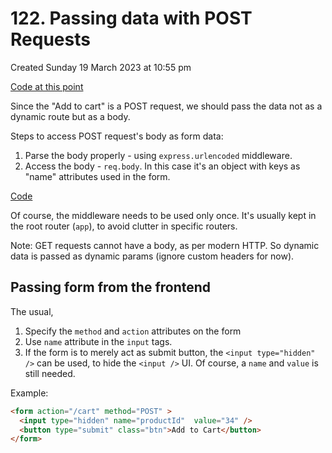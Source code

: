 # 122. Passing data with POST Requests
Created Sunday 19 March 2023 at 10:55 pm

[Code at this point](https://github.com/exemplar-codes/online-shop-express-ejs-mvc/commit/4351719113ea11bacc7fd0255815a2df6a76149b)

Since the "Add to cart" is a POST request, we should pass the data not as a dynamic route but as a body.

Steps to access POST request's body as form data:
1. Parse the body properly - using `express.urlencoded` middleware.
2. Access the body - `req.body`. In this case it's an object with keys as "name" attributes used in the form.

[Code](https://github.com/exemplar-codes/online-shop-express-ejs-mvc/commit/6dc2c5e735e932692407dbceccb80ae0e9f33e2b)

Of course, the middleware needs to be used only once. It's usually kept in the root router (`app`), to avoid clutter in specific routers.

Note: GET requests cannot have a body, as per modern HTTP. So dynamic data is passed as dynamic params (ignore custom headers for now).


## Passing form from the frontend
The usual, 
1. Specify the `method` and `action` attributes on the form
2. Use `name` attribute in the `input` tags.
3. If the form is to merely act as submit button, the `<input type="hidden" />` can be used, to hide the `<input />` UI. Of course, a `name` and `value` is still needed.

Example:
```html
<form action="/cart" method="POST" >
  <input type="hidden" name="productId"  value="34" />
  <button type="submit" class="btn">Add to Cart</button>
</form>
```